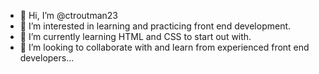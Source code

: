- 👋 Hi, I’m @ctroutman23
- 👀 I’m interested in learning and practicing front end development.
- 🌱 I’m currently learning HTML and CSS to start out with.
- 💞️ I’m looking to collaborate with and learn from experienced front end developers...


<!---
ctroutman23/ctroutman23 is a ✨ special ✨ repository because its `README.md` (this file) appears on your GitHub profile.
You can click the Preview link to take a look at your changes.
--->
